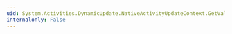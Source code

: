 ```yaml
---
uid: System.Activities.DynamicUpdate.NativeActivityUpdateContext.GetValue(System.Activities.Argument)
internalonly: False
---
```

